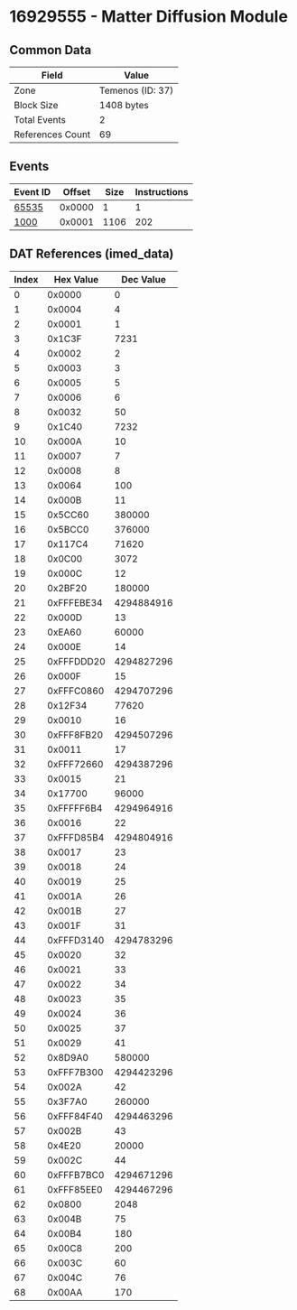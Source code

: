 # 16929555 - Matter Diffusion Module

## Common Data

| Field            | Value            |
|------------------|------------------|
| Zone             | Temenos (ID: 37) |
| Block Size       | 1408 bytes       |
| Total Events     | 2                |
| References Count | 69               |

## Events

| Event ID            | Offset   |   Size |   Instructions |
|---------------------|----------|--------|----------------|
| [65535](./65535.md) | 0x0000   |      1 |              1 |
| [1000](./1000.md)   | 0x0001   |   1106 |            202 |

## DAT References (imed_data)

|   Index | Hex Value   |   Dec Value |
|---------|-------------|-------------|
|       0 | 0x0000      |           0 |
|       1 | 0x0004      |           4 |
|       2 | 0x0001      |           1 |
|       3 | 0x1C3F      |        7231 |
|       4 | 0x0002      |           2 |
|       5 | 0x0003      |           3 |
|       6 | 0x0005      |           5 |
|       7 | 0x0006      |           6 |
|       8 | 0x0032      |          50 |
|       9 | 0x1C40      |        7232 |
|      10 | 0x000A      |          10 |
|      11 | 0x0007      |           7 |
|      12 | 0x0008      |           8 |
|      13 | 0x0064      |         100 |
|      14 | 0x000B      |          11 |
|      15 | 0x5CC60     |      380000 |
|      16 | 0x5BCC0     |      376000 |
|      17 | 0x117C4     |       71620 |
|      18 | 0x0C00      |        3072 |
|      19 | 0x000C      |          12 |
|      20 | 0x2BF20     |      180000 |
|      21 | 0xFFFEBE34  |  4294884916 |
|      22 | 0x000D      |          13 |
|      23 | 0xEA60      |       60000 |
|      24 | 0x000E      |          14 |
|      25 | 0xFFFDDD20  |  4294827296 |
|      26 | 0x000F      |          15 |
|      27 | 0xFFFC0860  |  4294707296 |
|      28 | 0x12F34     |       77620 |
|      29 | 0x0010      |          16 |
|      30 | 0xFFF8FB20  |  4294507296 |
|      31 | 0x0011      |          17 |
|      32 | 0xFFF72660  |  4294387296 |
|      33 | 0x0015      |          21 |
|      34 | 0x17700     |       96000 |
|      35 | 0xFFFFF6B4  |  4294964916 |
|      36 | 0x0016      |          22 |
|      37 | 0xFFFD85B4  |  4294804916 |
|      38 | 0x0017      |          23 |
|      39 | 0x0018      |          24 |
|      40 | 0x0019      |          25 |
|      41 | 0x001A      |          26 |
|      42 | 0x001B      |          27 |
|      43 | 0x001F      |          31 |
|      44 | 0xFFFD3140  |  4294783296 |
|      45 | 0x0020      |          32 |
|      46 | 0x0021      |          33 |
|      47 | 0x0022      |          34 |
|      48 | 0x0023      |          35 |
|      49 | 0x0024      |          36 |
|      50 | 0x0025      |          37 |
|      51 | 0x0029      |          41 |
|      52 | 0x8D9A0     |      580000 |
|      53 | 0xFFF7B300  |  4294423296 |
|      54 | 0x002A      |          42 |
|      55 | 0x3F7A0     |      260000 |
|      56 | 0xFFF84F40  |  4294463296 |
|      57 | 0x002B      |          43 |
|      58 | 0x4E20      |       20000 |
|      59 | 0x002C      |          44 |
|      60 | 0xFFFB7BC0  |  4294671296 |
|      61 | 0xFFF85EE0  |  4294467296 |
|      62 | 0x0800      |        2048 |
|      63 | 0x004B      |          75 |
|      64 | 0x00B4      |         180 |
|      65 | 0x00C8      |         200 |
|      66 | 0x003C      |          60 |
|      67 | 0x004C      |          76 |
|      68 | 0x00AA      |         170 |
